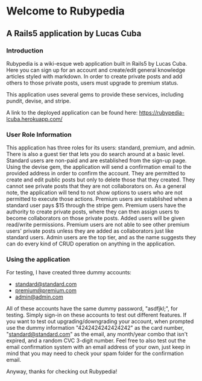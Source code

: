 # Welcome to Rubypedia
## A Rails5 application by Lucas Cuba

### Introduction

Rubypedia is a wiki-esque web application built in Rails5 by Lucas Cuba. Here you can sign up for an account and create/edit general knowledge articles styled with markdown. In order to create private posts and add others to those private posts, users must upgrade to premium status.

This application uses several gems to provide these services, including pundit, devise, and stripe.

A link to the deployed application can be found here: https://rubypedia-lcuba.herokuapp.com/

### User Role Information

This application has three roles for its users: standard, premium, and admin. There is also a guest tier that lets you do search around at a basic level. Standard users are non-paid and are established from the sign-up page. 
Using the devise gem, the application will send a confirmation email to the provided address in order to confirm the account.
They are permitted to create and edit public posts but only to delete those that they created. They cannot see private posts that they are not collaborators on. As a general note, the application will tend to not show options to users who are not permitted to execute those actions. 
Premium users are established when a standard user pays $15 through the stripe gem. Premium users have the authority to create private posts, where they can then assign users to become collaborators on those private posts. Added users will be given read/write permissions. 
Premium users are not able to see other premium users' private posts unless they are added as collaborators just like standard users.
Admin users are the top tier, and as the name suggests they can do every kind of CRUD operation on anything in the application. 

### Using the application

For testing, I have created three dummy accounts:

* standard@standard.com
* premium@premium.com
* admin@admin.com

All of these accounts have the same dummy password, "asdfjkl;", for testing. Simply sign-in on these accounts to test out different features. If you want to test out upgrading/downgrading your account, when prompted use the dummy information "4242424242424242" as the card number, "standard@standard.com" as the email, any month/year combo that isn't expired, and a random CVC 3-digit number.
Feel free to also test out the email confirmation system with an email address of your own, just keep in mind that you may need to check your spam folder for the confirmation email. 

Anyway, thanks for checking out Rubypedia!

